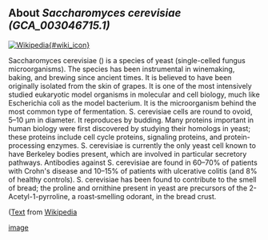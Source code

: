 
About *Saccharomyces cerevisiae (GCA\_003046715.1)* 
--------------------------------------------------------------

[![Wikipedia](/img/wikipedia_logo_v2_en.png){#wiki_icon}](http://en.wikipedia.org/wiki/Saccharomyces_cerevisiae)

Saccharomyces cerevisiae () is a species of yeast (single-celled fungus
microorganisms). The species has been instrumental in winemaking, baking, and
brewing since ancient times. It is believed to have been originally isolated
from the skin of grapes. It is one of the most intensively studied eukaryotic
model organisms in molecular and cell biology, much like Escherichia coli as the
model bacterium. It is the microorganism behind the most common type of
fermentation. S. cerevisiae cells are round to ovoid, 5–10 μm in diameter. It
reproduces by budding.
Many proteins important in human biology were first discovered by studying their
homologs in yeast; these proteins include cell cycle proteins, signaling
proteins, and protein-processing enzymes. S. cerevisiae is currently the only
yeast cell known to have Berkeley bodies present, which are involved in
particular secretory pathways. Antibodies against S. cerevisiae are found in
60–70% of patients with Crohn's disease and 10–15% of patients with ulcerative
colitis (and 8% of healthy controls). S. cerevisiae has been found to contribute
to the smell of bread; the proline and ornithine present in yeast are precursors
of the 2-Acetyl-1-pyrroline, a roast‐smelling odorant, in the bread crust.

([Text](http://en.wikipedia.org/wiki/Saccharomyces_cerevisiae) from [Wikipedia](http://en.wikipedia.org/) 


[image](https://commons.wikimedia.org/wiki/File:Saccharomyces_cerevisiae_SEM.jpg)
